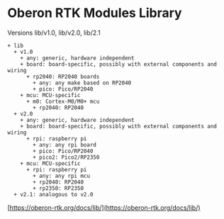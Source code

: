 # Oberon RTK Modules Library

Versions lib/v1.0, lib/v2.0, lib/2.1

```
+ lib
  + v1.0
    + any: generic, hardware independent
    + board: board-specific, possibly with external components and wiring
      + rp2040: RP2040 boards
        + any: any make based on RP2040
        + pico: Pico/RP2040
    + mcu: MCU-specific
      + m0: Cortex-M0/M0+ mcu
        + rp2040: RP2040
  + v2.0
    + any: generic, hardware independent
    + board: board-specific, possibly with external components and wiring
      + rpi: raspberry pi
        + any: any rpi board
        + pico: Pico/RP2040
        + pico2: Pico2/RP2350
    + mcu: MCU-specific
      + rpi: raspberry pi
        + any: any rpi mcu
        + rp2040: RP2040
        + rp2350: RP2350
  + v2.1: analogous to v2.0
```

[https://oberon-rtk.org/docs/lib/](https://oberon-rtk.org/docs/lib/)
